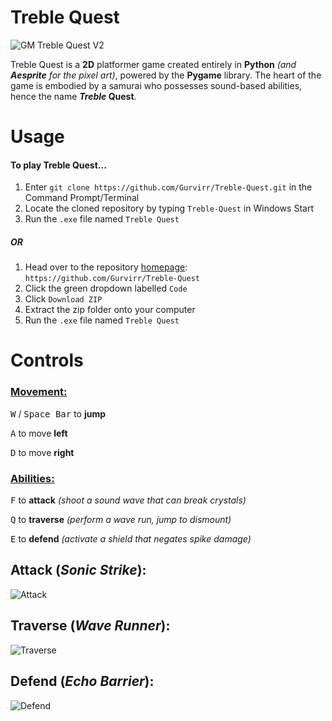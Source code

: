 # Treble Quest
![GM Treble Quest V2](https://github.com/Gurvirr/Treble-Quest/assets/99685253/f49fbded-796c-45cc-a5ae-e5a182f60b7e)

Treble Quest is a **2D** platformer game created entirely in **Python** _(and **Aesprite** for the pixel art)_, powered by the **Pygame** library. The heart of the game is embodied by a samurai who possesses sound-based abilities, hence the name ***Treble* Quest**.

# Usage
#### To play Treble Quest...
1. Enter  `git clone https://github.com/Gurvirr/Treble-Quest.git` in the Command Prompt/Terminal
2. Locate the cloned repository by typing `Treble-Quest` in Windows Start
3. Run the `.exe` file named `Treble Quest`

##### OR

1. Head over to the repository [homepage](https://github.com/Gurvirr/Treble-Quest "homepage"): `https://github.com/Gurvirr/Treble-Quest` 
2. Click the green dropdown labelled `Code`
3. Click `Download ZIP`
4. Extract the zip folder onto your computer
5. Run the `.exe` file named `Treble Quest`

# Controls
### <ins>Movement:</ins>
<kbd>W</kbd> / <kbd>Space Bar</kbd> to **jump**

<kbd>A</kbd> to move **left**

<kbd>D</kbd> to move **right**

### <ins>Abilities:</ins>
<kbd>F</kbd> to **attack** _(shoot a sound wave that can break crystals)_

<kbd>Q</kbd> to **traverse** _(perform a wave run, jump to dismount)_

<kbd>E</kbd> to **defend** _(activate a shield that negates spike damage)_

**Attack (*Sonic Strike*):**
-----------
![Attack](https://github.com/Gurvirr/Treble-Quest/assets/99685253/c04ffae9-4274-4e75-beee-406bbebb8792)

**Traverse (*Wave Runner*):**
------------
![Traverse](https://github.com/Gurvirr/Treble-Quest/assets/99685253/229ac7b0-41d2-44b8-bdf0-a2a0a908c439)

**Defend (*Echo Barrier*):**
------------
![Defend](https://github.com/Gurvirr/Treble-Quest/assets/99685253/58307397-038e-49b9-8f20-480466b1b4ae)
